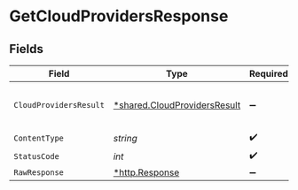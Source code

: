 # GetCloudProvidersResponse


## Fields

| Field                                                                       | Type                                                                        | Required                                                                    | Description                                                                 |
| --------------------------------------------------------------------------- | --------------------------------------------------------------------------- | --------------------------------------------------------------------------- | --------------------------------------------------------------------------- |
| `CloudProvidersResult`                                                      | [*shared.CloudProvidersResult](../../models/shared/cloudprovidersresult.md) | :heavy_minus_sign:                                                          | A list of supported cloud providers.                                        |
| `ContentType`                                                               | *string*                                                                    | :heavy_check_mark:                                                          | N/A                                                                         |
| `StatusCode`                                                                | *int*                                                                       | :heavy_check_mark:                                                          | N/A                                                                         |
| `RawResponse`                                                               | [*http.Response](https://pkg.go.dev/net/http#Response)                      | :heavy_minus_sign:                                                          | N/A                                                                         |